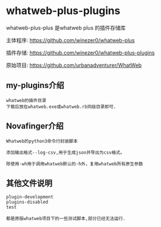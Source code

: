 # whatweb-plus-plugins

whatweb-plus-plus 是whatweb plus 的插件存储库 

主体程序:
https://github.com/winezer0/whatweb-plus

插件存储:
https://github.com/winezer0/whatweb-plus-plugins

原始项目:
https://github.com/urbanadventurer/WhatWeb

## my-plugins介绍

```
whatweb的插件目录
下载后放在whatweb.exe或whatweb.rb同级目录即可.
```

## Novafinger介绍

```
Whatweb的python3命令行封装脚本

添加输出格式--log-csv,用于生成json并导出为csv格式。

除使用-wh用于调用whatweb默认的-h外，复用whatweb所有原生参数
```

## 其他文件说明

```
plugin-development
plugins-disabled
test

都是原版whatweb项目下的一些测试脚本,部分已经无法运行.
```

